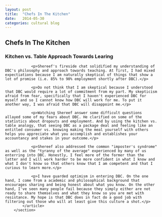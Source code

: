 ```yaml
---
layout: post
title:  "Chefs In The Kitchen"
date:   2014-05-30
categories: cultural blog
---
```


<section>
			<article>
				<h2>Chefs In The Kitchen</h2>
				<h3>Kitchen vs. Table Approach Towards Learing</h3>
				
				<p>Shereef's fireside chat solidified my understanding of DBC's philosophy and approach towards teaching. At first, I had mixed expectiations because I am naturally skeptical of things that show a lot of promise (i.e. 85% to 90% employment shortly after DBC).</p>

				<p>Do not think that I am skeptical because I understood that DBC would require a lot of commitment from my part. My skepticism afraid from fear, specifically that I haven't experienced DBC for myself and so I cannot know how DBC will work for me. To put it another way, I was afraid that DBC will disappoint me.</p>

				<p>Watching Shereef answer some difficult questions allayed some of my fears about DBC. He clarified on some of the statistics about dropouts and employment. And by using the kitchen vs. table analogy, that seeing DBC as a package deal and feeling like an entitled consumer vs. knowing making the meal yourself with others helps you appreciate what you accomplish and establishes your accountancy and stakes in your outcome.</p>

				<p>Shereef also addressed the common "imposter's syndrome" as well as the "tyranny of the average" experienced by many of us enterring into DBC. Honestly, I feel more of the former than the latter and I will work harder to be more confident in what I know and what I don't know so that others know that I am competent and that I curious to learn more.</p>

				<p>I have guarded optimism in entering DBC. On the one hand, I come from a academic and philosophical background that encourages sharing and being honest about what you know. On the other hand, I've seen many people fail because they simply either are not ready to share themselves and what they know so you are met with resistance. My hope is that DBC does in fact do a good job with filtering out those who will at least give this culture a shot.</p>
			</article>
		</section>